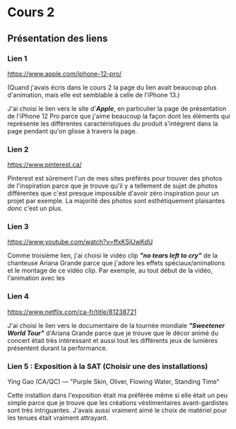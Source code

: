 # Cours 2
## Présentation des liens

### Lien 1 
https://www.apple.com/iphone-12-pro/

(Quand j'avais écris dans le cours 2 la page du lien avait beaucoup plus d'animation, mais elle est semblable à celle de l'iPhone 13.)

J'ai choisi le lien vers le site d'___Apple___, en particulier la page de présentation de l'iPhone 12 Pro parce que j'aime beaucoup la façon dont les éléments qui représente les différentes caractéristiques du produit s'intégrent dans la page pendant qu'on glisse à travers la page.

### Lien 2 
https://www.pinterest.ca/

Pinterest est sûrement l'un de mes sites préférés pour trouver des photos de l'inspiration parce que je trouve qu'il y a tellement de sujet de photos différentes que c'est presque impossible d'avoir zéro inspiration pour un projet par exemple. La majorité des photos sont esthétiquement plaisantes donc c'est un plus.

### Lien 3 
https://www.youtube.com/watch?v=ffxKSjUwKdU

Comme troisième lien, j'ai choisi le vidéo clip ___"no tears left to cry"___ de la chanteuse Ariana Grande parce que j'adore les effets spéciaux/animations et le montage de ce vidéo clip. Par exemple, au tout début de la vidéo, l'animation avec les

### Lien 4 
https://www.netflix.com/ca-fr/title/81238721

J'ai choisi le lien vers le documentaire de la tournée mondiale ___"Sweetener World Tour"___ d'Ariana Grande parce que je trouve que le décor animé du concert était très intéressant et aussi tout les différents jeux de lumières présentent durant la performance.

### Lien 5 : Exposition à la SAT (Choisir une des installations)
Ying Gao (CA/QC) — "Purple Skin, Oliver, Flowing Water, Standing Time"

Cette installion dans l'exposition était ma préférée même si elle était un peu simple parce que je trouve que les créations véstimentaires avant-gardistes sont très intriguantes. J'avais aussi vraiment aimé le choix de matériel pour les tenues était vraiment attrayant.
